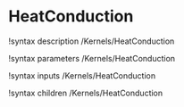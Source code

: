 <!-- MOOSE Documentation Stub: Remove this when content is added. -->

# HeatConduction

!syntax description /Kernels/HeatConduction

!syntax parameters /Kernels/HeatConduction

!syntax inputs /Kernels/HeatConduction

!syntax children /Kernels/HeatConduction
